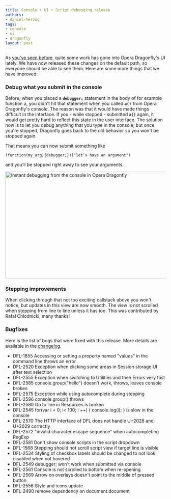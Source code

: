 ```yaml
---
title: Console + UI + Script debugging release
authors:
- daniel-herzog
tags:
- console
- ui
- dragonfly
layout: post
---
```

<p>As <a href="http://my.opera.com/dragonfly/blog/2011/10/06/new-experimental-with-console-fixes-and-ui-tweaks">you&#39;ve seen before</a>, quite some work has gone into Opera Dragonfly&#39;s UI lately. We have now released these changes on the default path, so everyone should be able to see them. Here are some more things that we have improved:<p>
<h3>Debug what you submit in the console</h3>
<p>Before, when you placed a <b><code>debugger;</code></b> statement in the body of for example function a, you didn&#39;t hit that statement when you called <b><code>a()</code></b> from Opera Dragonfly&#39;s console. The reason was that it would have made things difficult in the interface. If you - while stopped - submitted <b><code>a()</code></b> again, it would get pretty hard to reflect this state in the user interface. The solution now is to let you debug anything that you type in the console, but once you&#39;re stopped, Dragonfly goes back to the old behavior so you won&#39;t be stopped again.<p>
<p>That means you can now submit something like <pre><code>(function(my_arg){debugger;})(&quot;let&#39;s have an argument&quot;)</code></pre> and you&#39;ll be stopped right away to see your arguments.</p>
<img src="/blog/console-ui-script-debugging-release/instant_debug_in_opera_dragonfly.png" width="620" height="335" alt="Instant debugging from the console in Opera Dragonfly" />
<h3>Stepping improvements</h3>
<p>When clicking through that not too exciting callstack above you won&#39;t notice, but updates in this view are now smooth. The view is not scrolled when stepping from line to line unless it has too. This was contributed by Rafał Chłodnicki, many thanks!</p>
<h3>Bugfixes</h3>
<p>Here is the list of bugs that were fixed with this release. More details are available in the <a href="https://dragonfly.opera.com/app/stp-1/logs/5056.1d40ae386f13.log">changelog</a>.</p>
<ul>
<li>DFL-1855	Accessing or setting a property named &quot;values&quot; in the command line throws an error</li>
<li>DFL-2520	Exception when clicking some areas in Session storage UI after text selection</li>
<li>DFL-2555	Exception when switching to Utilities and then Errors very fast</li>
<li>DFL-2585	console.group(&quot;hello&quot;) doesn&#39;t work, throws, leaves console broken</li>
<li>DFL-2575	Exception while using autocomplete during stepping</li>
<li>DFL-2596	console.group() throws</li>
<li>DFL-2580	Go to line in Resources is broken</li>
<li>DFL-2545	for(var i = 0; i&lt; 100; i ++) { console.log(i); } is slow in the console</li>
<li>DFL-2570	The HTTP interface of DFL does not handle U+2028 and U+2029 correctly</li>
<li>DFL-2572	&quot;invalid character escape sequence&quot; when autocompleting RegExp</li>
<li>DFL-2581	Don&#39;t show console scripts in the script dropdown</li>
<li>DFL-1568	Stepping should not scroll script view if target line is visible</li>
<li>DFL-2534	Styling of checkbox labels should be changed to not look disabled when not hovered</li>
<li>DFL-2549	debugger; won&#39;t work when submitted via console</li>
<li>DFL-2561	Console is not scrolled to bottom when re-opening</li>
<li>DFL-2569	Arrow on overlays doesn&#39;t point to the middle of pressed button</li>
<li>DFL-2556	Style and icons update</li>
<li>DFL-2490	remove dependency on document.document</li>
</ul>
